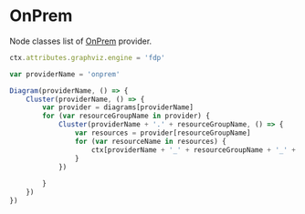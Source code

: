 # OnPrem

Node classes list of [OnPrem](https://github.com/mingrammer/diagrams/tree/master/resources/onprem) provider.

<script>listResources("onprem");</script>

```js
ctx.attributes.graphviz.engine = 'fdp'

var providerName = 'onprem'

Diagram(providerName, () => {
	Cluster(providerName, () => {
		var provider = diagrams[providerName]
		for (var resourceGroupName in provider) {
			Cluster(providerName + '.' + resourceGroupName, () => {
				var resources = provider[resourceGroupName]
				for (var resourceName in resources) {
					ctx[providerName + '_' + resourceGroupName + '_' + resourceName] = resources[resourceName](resourceName)
				}
			})
			
		}
	})
})
```
